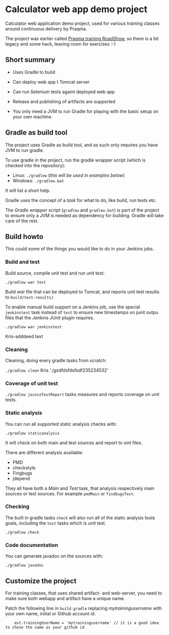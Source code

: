 # Calculator web app demo project

Calculator web application demo project, used for various 
training classes around continuous delivery by Praqma.

The project was earlier called [Praqma training RoadShow](https://github.com/praqma-training/roadshow), so there is a bit legacy and some hack, leaving room for exercises :-)


## Short summary

* Uses Gradle to build
* Can deploy web app t Tomcat server
* Can run Selenium tests againt deployed web app
* Release and publishing of artifacts are supported

* You only need a JVM to run Gradle for playing with the basic setup on your own machine.

## Gradle as build tool

The project uses Gradle as build tool, and as such only requires you have JVM to run gradle.

To use gradle in the project, run the gradle wrapper script (which is checked into the repository):

* Linux: `./gradlew` (_this will be used in examples below_)
* Windows: `./gradlew.bat`

It will list a short help.

Gradle uses the concept of a _task_ for what to do, like build, run tests etc.

The _Gradle wrapper script_ (`gradlew` and `gradlew.bat`) is part of the project to ensure only a JVM is needed as dependency for building. Gradle will take care of the rest.


## Build howto

This could some of the things you would like to do in your Jenkins jobs.

### Build and test

Build source, compile unit test and run unit test:

`./gradlew war test`

Build _war_ file that can be deployed to Tomcat, and reports unit test results to `build/test-results/`.

To enable manual build support on a Jenkins job, use the special `jenkinstest` task instead of `test` to ensure new timestamps on junit outpu files that the Jenkins JUnit plugin requires.

`./gradlew war jenkinstest`

Kris-adddeed text
### Cleaning

Cleaning, doing every gradle tasks from scratch:

`./gradlew clean`
Kris
'./gsdfdsfdsfsdf235234532'


### Coverage of unit test

`./gradlew jacocoTestReport` tasks measures and reports coverage on unit tests.


### Static analysis

You can run all supported static analysis checks with:

`./gradlew staticanalysis`

It will check on both main and test sources and report to xml files.

There are different analysis available:

* PMD
* checkstyle
* Fingbugs
* jdepend

They all have both a _Main_ and _Test_ task, that analysis respectively main sources or test sources.
For example `pmdMain` or `findbugsTest`.

### Checking

The built in gradle tasks `check` will also run all of the static analysis tools goals, including the `test` tasks which is unit test.

`./gradlew check`


### Code documentation

You can generate javadoc on the sources with:

`./gradlew javadoc`




## Customize the project

For training classes, that uses shared artifact- and web-server, you need to make sure both webapp and artifact have a unique name.

Patch the following line in `build.gradle` replacing _mytrainingusername_ with your own name, initial or Github account id.

        ext.trainingUserName = 'mytrainingusername' // it is a good idea to chose the same as your github id

